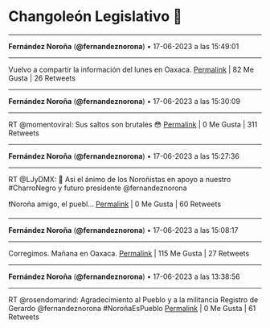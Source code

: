 # Changoleón Legislativo 🙈
*****
**Fernández Noroña** (**@fernandeznorona**) • 17-06-2023 a las 15:49:01
*****
Vuelvo a compartir la información del lunes en Oaxaca.
[Permalink](https://twitter.com/fernandeznorona/status/1670217013921476608) | 82 Me Gusta | 26 Retweets
*****
**Fernández Noroña** (**@fernandeznorona**) • 17-06-2023 a las 15:30:09
*****
RT @momentoviral: Sus saltos son brutales 😳
[Permalink](https://twitter.com/fernandeznorona/status/1670212262588719105) | 0 Me Gusta | 311 Retweets
*****
**Fernández Noroña** (**@fernandeznorona**) • 17-06-2023 a las 15:27:36
*****
RT @LJyDMX: 🔴 Asi el ánimo de los Noroñistas en apoyo a nuestro #CharroNegro y futuro presidente @fernandeznorona 


❗Noroña amigo, el puebl…
[Permalink](https://twitter.com/fernandeznorona/status/1670211622680526848) | 0 Me Gusta | 60 Retweets
*****
**Fernández Noroña** (**@fernandeznorona**) • 17-06-2023 a las 15:08:17
*****
Corregimos. Mañana en Oaxaca.
[Permalink](https://twitter.com/fernandeznorona/status/1670206760274247680) | 115 Me Gusta | 27 Retweets
*****
**Fernández Noroña** (**@fernandeznorona**) • 17-06-2023 a las 13:38:56
*****
RT @rosendomarind: Agradecimiento al Pueblo y a la militancia 
Registro de Gerardo @fernandeznorona
\#NoroñaEsPueblo
[Permalink](https://twitter.com/fernandeznorona/status/1670184275772313600) | 0 Me Gusta | 61 Retweets